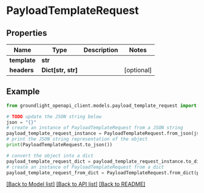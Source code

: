 # PayloadTemplateRequest


## Properties

Name | Type | Description | Notes
------------ | ------------- | ------------- | -------------
**template** | **str** |  | 
**headers** | **Dict[str, str]** |  | [optional] 

## Example

```python
from groundlight_openapi_client.models.payload_template_request import PayloadTemplateRequest

# TODO update the JSON string below
json = "{}"
# create an instance of PayloadTemplateRequest from a JSON string
payload_template_request_instance = PayloadTemplateRequest.from_json(json)
# print the JSON string representation of the object
print(PayloadTemplateRequest.to_json())

# convert the object into a dict
payload_template_request_dict = payload_template_request_instance.to_dict()
# create an instance of PayloadTemplateRequest from a dict
payload_template_request_from_dict = PayloadTemplateRequest.from_dict(payload_template_request_dict)
```
[[Back to Model list]](../README.md#documentation-for-models) [[Back to API list]](../README.md#documentation-for-api-endpoints) [[Back to README]](../README.md)


